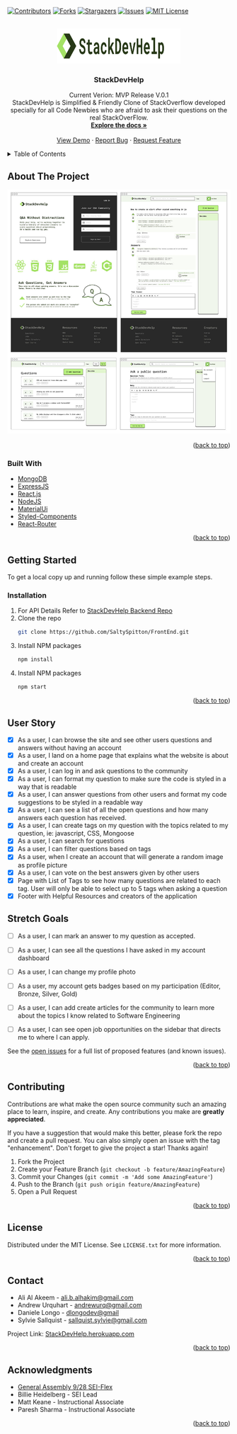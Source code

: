 <div id="top"></div>
<!--
*** Thanks for checking out the Best-README-Template. If you have a suggestion
*** that would make this better, please fork the repo and create a pull request
*** or simply open an issue with the tag "enhancement".
*** Don't forget to give the project a star!
*** Thanks again! Now go create something AMAZING! :D
-->



<!-- PROJECT SHIELDS -->
<!--
*** I'm using markdown "reference style" links for readability.
*** Reference links are enclosed in brackets [ ] instead of parentheses ( ).
*** See the bottom of this document for the declaration of the reference variables
*** for contributors-url, forks-url, etc. This is an optional, concise syntax you may use.
*** https://www.markdownguide.org/basic-syntax/#reference-style-links
-->
[![Contributors][contributors-shield]][contributors-url]
[![Forks][forks-shield]][forks-url]
[![Stargazers][stars-shield]][stars-url]
[![Issues][issues-shield]][issues-url]
[![MIT License][license-shield]][license-url]
<!-- [![LinkedIn][linkedin-shield]][linkedin-url] -->



<!-- PROJECT LOGO -->
<br />
<div align="center">
  <a href="https://github.com/SaltySpitton/FrontEnd">
    <img src="src/images/logo.svg" alt="Logo" width="280" height="80">
  </a>

<h3 align="center">StackDevHelp</h3>

  <p align="center">
    Current Verion: MVP Release V.0.1
    <br/>
    StackDevHelp is Simplified & Friendly Clone of StackOverflow developed specially for all Code Newbies who are afraid to ask their questions on the real StackOverFlow. 
    <br />
    <a href="https://github.com/SaltySpitton/FrontEnd"><strong>Explore the docs »</strong></a>
    <br />
    <br />
    <a href="https://stackdevhelp.herokuapp.com">View Demo</a>
    ·
    <a href="https://github.com/SaltySpitton/FrontEnd/issues">Report Bug</a>
    ·
    <a href="https://github.com/SaltySpitton/FrontEnd/issues">Request Feature</a>
  </p>
</div>



<!-- TABLE OF CONTENTS -->
<details>
  <summary>Table of Contents</summary>
  <ol>
    <li>
      <a href="#about-the-project">About The Project</a>
      <ul>
        <li><a href="#built-with">Built With</a></li>
      </ul>
    </li>
    <li>
      <a href="#getting-started">Getting Started</a>
      <ul>
        <li><a href="#prerequisites">Prerequisites</a></li>
        <li><a href="#installation">Installation</a></li>
      </ul>
    </li>
    <li><a href="#usage">Usage</a></li>
    <li><a href="#roadmap">Roadmap</a></li>
    <li><a href="#contributing">Contributing</a></li>
    <li><a href="#license">License</a></li>
    <li><a href="#contact">Contact</a></li>
    <li><a href="#acknowledgments">Acknowledgments</a></li>
  </ol>
</details>



<!-- ABOUT THE PROJECT -->
## About The Project

[![Product Name Screen Shot][product-screenshot]](http://stackdevhelp.herokuapp.com)

<p align="right">(<a href="#top">back to top</a>)</p>



### Built With

* [MongoDB](https://mongodb.com/)
* [ExpressJS](https://expressjs.com/)
* [React.js](https://reactjs.org/)
* [NodeJS](https://nodejs.org/)
* [MaterialUi](https://mui.com/)
* [Styled-Components](https://www.styled-components.com/)
* [React-Router](https://reactrouter.com/)

<p align="right">(<a href="#top">back to top</a>)</p>



<!-- GETTING STARTED -->
## Getting Started

To get a local copy up and running follow these simple example steps.

### Installation

1. For API Details Refer to [StackDevHelp Backend Repo](https://github.com/SaltySpitton/Backend)
2. Clone the repo
   ```sh
   git clone https://github.com/SaltySpitton/FrontEnd.git
   ```
3. Install NPM packages
   ```sh
   npm install
   ```
4. Install NPM packages
    ```sh
    npm start
    ```


<p align="right">(<a href="#top">back to top</a>)</p>



<!-- ROADMAP -->
## User Story

- [x] As a user, I can browse the site and see other users questions and answers without having an account
- [x] As a user, I land on a home page that explains what the website is about and create an account
- [x] As a user, I can log in and ask questions to the community
- [x] As a user, I can format my question to make sure the code is styled in a way that is readable
- [x] As a user, I can answer questions from other users and format my code suggestions to be styled in a readable way
- [x] As a user, I can see a list of all the open questions and how many answers each question has received.
- [x] As a user, I can create tags on my question with the topics related to my question, ie: javascript, CSS, Mongoose
- [x] As a user, I can search for questions
- [x] As a user, I can filter questions based on tags
- [x] As a user, when I create an account that will generate a random image as profile picture
- [x] As a user, I can vote on the best answers given by other users
- [x] Page with List of Tags to see how many questions are related to each tag. User will only be able to select up to 5 tags when asking a question
- [x] Footer with Helpful Resources and creators of the application

## Stretch Goals
- [ ] As a user, I can mark an answer to my question as accepted.
- [ ] As a user, I can see all the questions I have asked in my account dashboard
- [ ] As a user, I can change my profile photo
- [ ] As a user, my account gets badges based on my participation (Editor, Bronze, Silver, Gold)
- [ ] As a user, I can add create articles for the community to learn more about the topics I know related to Software Engineering
- [ ] As a user, I can see open job opportunities on the sidebar that directs me to where I can apply.


See the [open issues](https://github.com/SaltySpitton/FrontEnd/issues) for a full list of proposed features (and known issues).

<p align="right">(<a href="#top">back to top</a>)</p>



<!-- CONTRIBUTING -->
## Contributing

Contributions are what make the open source community such an amazing place to learn, inspire, and create. Any contributions you make are **greatly appreciated**.

If you have a suggestion that would make this better, please fork the repo and create a pull request. You can also simply open an issue with the tag "enhancement".
Don't forget to give the project a star! Thanks again!

1. Fork the Project
2. Create your Feature Branch (`git checkout -b feature/AmazingFeature`)
3. Commit your Changes (`git commit -m 'Add some AmazingFeature'`)
4. Push to the Branch (`git push origin feature/AmazingFeature`)
5. Open a Pull Request

<p align="right">(<a href="#top">back to top</a>)</p>



<!-- LICENSE -->
## License

Distributed under the MIT License. See `LICENSE.txt` for more information.

<p align="right">(<a href="#top">back to top</a>)</p>


<!-- CONTACT -->
## Contact

* Ali Al Akeem - [ali.b.alhakim@gmail.com](mailto:ali.b.alhakim@gmail.com)
* Andrew Urquhart - [andrewurq@gmail.com](mailto:andrewurq@gmail.com)
* Daniele Longo - [dlongodev@gmail](mailto:dlongodev@gmail.com)
* Sylvie Sallquist - [sallquist.sylvie@gmail.com](mailto:sallquist.sylvie@gmail.com)


Project Link: [StackDevHelp.herokuapp.com](http://stackdevhelp.herokuapp.com)

<p align="right">(<a href="#top">back to top</a>)</p>



<!-- ACKNOWLEDGMENTS -->
## Acknowledgments

* [General Assembly 9/28 SEI-Flex](https://generalassemb.ly/)
* Billie Heidelberg - SEI Lead
* Matt Keane - Instructional Associate
* Paresh Sharma - Instructional Associate

<p align="right">(<a href="#top">back to top</a>)</p>



<!-- MARKDOWN LINKS & IMAGES -->
<!-- https://www.markdownguide.org/basic-syntax/#reference-style-links -->
[contributors-shield]: https://img.shields.io/github/contributors/SaltySpitton/FrontEnd.svg?style=for-the-badge
[contributors-url]: https://github.com/SaltySpitton/FrontEnd/graphs/contributors
[forks-shield]: https://img.shields.io/github/forks/SaltySpitton/FrontEnd.svg?style=for-the-badge
[forks-url]: https://github.com/SaltySpitton/FrontEnd/network/members
[stars-shield]: https://img.shields.io/github/stars/SaltySpitton/FrontEnd.svg?style=for-the-badge
[stars-url]: https://github.com/SaltySpitton/FrontEnd/stargazers
[issues-shield]: https://img.shields.io/github/issues/SaltySpitton/FrontEnd.svg?style=for-the-badge
[issues-url]: https://github.com/SaltySpitton/FrontEnd/issues
[license-shield]: https://img.shields.io/github/license/SaltySpitton/FrontEnd.svg?style=for-the-badge
[license-url]: https://github.com/SaltySpitton/FrontEnd/blob/master/LICENSE.txt
[linkedin-shield]: https://img.shields.io/badge/-LinkedIn-black.svg?style=for-the-badge&logo=linkedin&colorB=555
[linkedin-url]: https://linkedin.com/in/danielealongo
[product-screenshot]: src/images/sdh_design-frames.jpg
